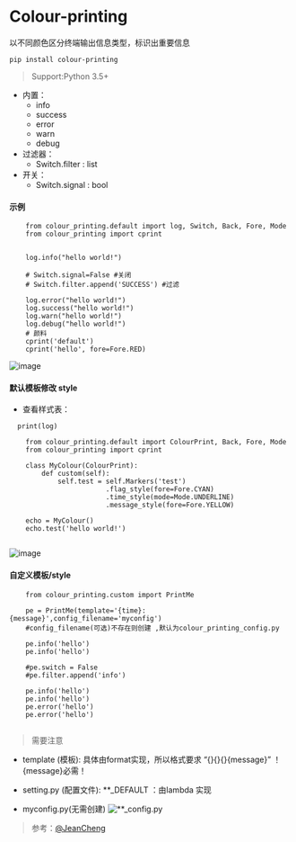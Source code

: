 # Colour-printing
以不同颜色区分终端输出信息类型，标识出重要信息
```
pip install colour-printing
```
> Support:Python 3.5+
- 内置： 
  - info 
  - success 
  - error 
  - warn
  - debug
- 过滤器：
  - Switch.filter : list
- 开关：
  - Switch.signal : bool
#### 示例
```
    from colour_printing.default import log, Switch, Back, Fore, Mode
    from colour_printing import cprint
    
    
    log.info("hello world!")

    # Switch.signal=False #关闭
    # Switch.filter.append('SUCCESS') #过滤
    
    log.error("hello world!")
    log.success("hello world!")
    log.warn("hello world!")
    log.debug("hello world!")
    # 颜料
    cprint('default')
    cprint('hello', fore=Fore.RED)

```
![image](https://github.com/Faithforus/Colour-printing/blob/master/default.png)
#### 默认模板修改 style
- 查看样式表： 
```
  print(log)
```
```
    from colour_printing.default import ColourPrint, Back, Fore, Mode
    from colour_printing import cprint
    
    class MyColour(ColourPrint):
        def custom(self):
            self.test = self.Markers('test')
                        .flag_style(fore=Fore.CYAN)
                        .time_style(mode=Mode.UNDERLINE)
                        .message_style(fore=Fore.YELLOW)
    
    echo = MyColour()
    echo.test('hello world!')


```

![image](https://github.com/Faithforus/Colour-printing/blob/master/style.png)

#### 自定义模板/style

```
    from colour_printing.custom import PrintMe

    pe = PrintMe(template='{time}:{message}',config_filename='myconfig')
    #config_filename(可选)不存在则创建 ,默认为colour_printing_config.py  

    pe.info('hello')
    pe.info('hello')

    #pe.switch = False
    #pe.filter.append('info')

    pe.info('hello')
    pe.info('hello')
    pe.error('hello')
    pe.error('hello')


```
> 需要注意 
- template (模板):  具体由format实现，所以格式要求 “{}{}{}{message}”  ！{message}必需！
- setting.py (配置文件):  **_DEFAULT ：由lambda 实现

- myconfig.py(无需创建)
![**_config.py](https://github.com/Faithforus/Colour-printing/blob/master/printme.png)





> 参考：[@JeanCheng](https://blog.csdn.net/gatieme/article/details/45439671)
